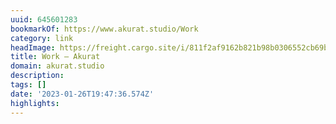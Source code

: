 ```yaml
---
uuid: 645601283
bookmarkOf: https://www.akurat.studio/Work
category: link
headImage: https://freight.cargo.site/i/811f2af9162b821b98b0306552cb69b28ccd3f3f81f880ddc3c0a22546d4d8bd/insta10.png
title: Work — Akurat
domain: akurat.studio
description:
tags: []
date: '2023-01-26T19:47:36.574Z'
highlights:
---
```



